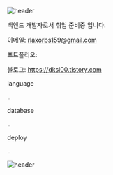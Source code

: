 ![header](https://capsule-render.vercel.app/api?type=waving&color=A3DCBE&height=200&section=header&text=tgkim's%20Hub&fontSize=60)



백엔드 개발자로서 취업 준비중 입니다.

이메일: rlaxorbs159@gmail.com

포트폴리오: 

블로그: https://dksl00.tistory.com


language

..

database

..

deploy

..



![header](https://capsule-render.vercel.app/api?type=waving&color=A3DCBE&height=120&section=footer)
